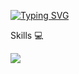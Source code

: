 [![Typing SVG](https://readme-typing-svg.herokuapp.com?size=25&duration=5048&color=1DB1F7&lines=Hi+%F0%9F%96%90+I+am+JinxScript+)](https://git.io/typing-svg)

Skills 💻					

<img src="https://skillicons.dev/icons?i=git,js,react,java,cpp"/>



